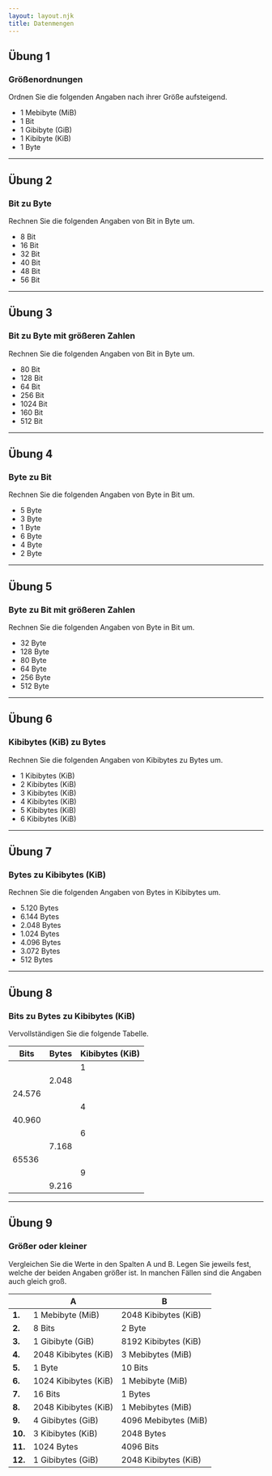 ```yaml
---
layout: layout.njk
title: Datenmengen
---
```


## Übung 1

### Größenordnungen

Ordnen Sie die folgenden Angaben nach ihrer Größe aufsteigend.

- 1 Mebibyte (MiB)
- 1 Bit
- 1 Gibibyte (GiB)
- 1 Kibibyte (KiB)
- 1 Byte

---

## Übung 2

### Bit zu Byte

Rechnen Sie die folgenden Angaben von Bit in Byte um.

- 8 Bit
- 16 Bit
- 32 Bit
- 40 Bit
- 48 Bit
- 56 Bit

---

## Übung 3

### Bit zu Byte mit größeren Zahlen

Rechnen Sie die folgenden Angaben von Bit in Byte um.

- 80 Bit
- 128 Bit
- 64 Bit
- 256 Bit
- 1024 Bit
- 160 Bit
- 512 Bit

---

## Übung 4

### Byte zu Bit

Rechnen Sie die folgenden Angaben von Byte in Bit um.

- 5 Byte
- 3 Byte
- 1 Byte
- 6 Byte
- 4 Byte
- 2 Byte

---

## Übung 5

### Byte zu Bit mit größeren Zahlen

Rechnen Sie die folgenden Angaben von Byte in Bit um.

- 32 Byte
- 128 Byte
- 80 Byte
- 64 Byte
- 256 Byte
- 512 Byte

---

## Übung 6

### Kibibytes (KiB) zu Bytes

Rechnen Sie die folgenden Angaben von Kibibytes zu Bytes um.

- 1 Kibibytes (KiB)
- 2 Kibibytes (KiB)
- 3 Kibibytes (KiB)
- 4 Kibibytes (KiB)
- 5 Kibibytes (KiB)
- 6 Kibibytes (KiB)

---

## Übung 7

### Bytes zu Kibibytes (KiB)

Rechnen Sie die folgenden Angaben von Bytes in Kibibytes um.

- 5.120 Bytes
- 6.144 Bytes
- 2.048 Bytes
- 1.024 Bytes
- 4.096 Bytes
- 3.072 Bytes
- 512 Bytes

---

## Übung 8

### Bits zu Bytes zu Kibibytes (KiB)

Vervollständigen Sie die folgende Tabelle.

| Bits   | Bytes | Kibibytes (KiB) |
| ------ | ----- | --------------- |
|        |       | 1               |
|        | 2.048 |                 |
| 24.576 |       |                 |
|        |       | 4               |
| 40.960 |       |                 |
|        |       | 6               |
|        | 7.168 |                 |
| 65536  |       |                 |
|        |       | 9               |
|        | 9.216 |                 |

---

## Übung 9

### Größer oder kleiner

Vergleichen Sie die Werte in den Spalten A und B. Legen Sie jeweils fest, welche der beiden Angaben größer ist. In manchen Fällen sind die Angaben auch gleich groß.

|         | A                    | B                    |
| ------- | -------------------- | -------------------- |
| **1.**  | 1 Mebibyte (MiB)     | 2048 Kibibytes (KiB) |
| **2.**  | 8 Bits               | 2 Byte               |
| **3.**  | 1 Gibibyte (GiB)     | 8192 Kibibytes (KiB) |
| **4.**  | 2048 Kibibytes (KiB) | 3 Mebibytes (MiB)    |
| **5.**  | 1 Byte               | 10 Bits              |
| **6.**  | 1024 Kibibytes (KiB) | 1 Mebibyte (MiB)     |
| **7.**  | 16 Bits              | 1 Bytes              |
| **8.**  | 2048 Kibibytes (KiB) | 1 Mebibytes (MiB)    |
| **9.**  | 4 Gibibytes (GiB)    | 4096 Mebibytes (MiB) |
| **10.** | 3 Kibibytes (KiB)    | 2048 Bytes           |
| **11.** | 1024 Bytes           | 4096 Bits            |
| **12.** | 1 Gibibytes (GiB)    | 2048 Kibibytes (KiB) |
